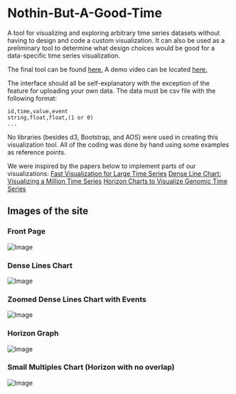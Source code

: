# Nothin-But-A-Good-Time

A tool for
visualizing and exploring arbitrary time 
series datasets without having to design
and code a custom visualization. It can also
be used as a preliminary tool to determine
what design choices would be good for a
data-specific time series visualization.

The final tool can be found 
[here.](https://pslessard.github.io/final/home.html)
A demo video can be located [here.](https://drive.google.com/open?id=1CSdnNPC39k38fWJCafp9Tp49e72xnU7Os)

The interface should all be self-explanatory
with the exception of the feature for 
uploading your own data. The data must be
 csv file with the following format:
```
id,time,value,event
string,float,float,(1 or 0)
...
``` 

No libraries (besides d3, Bootstrap, and AOS)
were used in creating this visualization
tool. All of the coding was done by hand
using some examples as reference points.

We were inspired by the papers below to implement parts of our visualizations:
[Fast Visualization for Large Time Series](https://www.ncbi.nlm.nih.gov/pmc/articles/PMC3986407/)
[Dense Line Chart: Visualizing a Million Time Series](https://idl.cs.washington.edu/files/2018-DenseLines-arXiv.pdf)
[Horizon Charts to Visualize Genomic Time Series](https://link.springer.com/article/10.1186/s12859-016-0891-2)


## Images of the site

### Front Page
![Image](resources/site-imgs/front-page.png)

### Dense Lines Chart
![Image](resources/site-imgs/line-chart-demo.png)

### Zoomed Dense Lines Chart with Events
![Image](resources/site-imgs/line-chart-demo-zoomed.png)

### Horizon Graph
![Image](resources/site-imgs/horizon-chart-demo.png)

### Small Multiples Chart (Horizon with no overlap)
![Image](resources/site-imgs/horizon-chart-demo-no-overlap.png)
